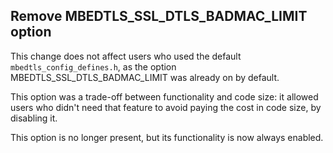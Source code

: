 Remove MBEDTLS_SSL_DTLS_BADMAC_LIMIT option
-------------------------------------------

This change does not affect users who used the default `mbedtls_config_defines.h`, as the option
MBEDTLS_SSL_DTLS_BADMAC_LIMIT was already on by default.

This option was a trade-off between functionality and code size: it allowed
users who didn't need that feature to avoid paying the cost in code size, by
disabling it.

This option is no longer present, but its functionality is now always enabled.
